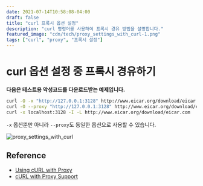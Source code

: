 ```yaml
---
date: 2021-07-14T10:58:08-04:00
draft: false
title: "curl 프록시 옵션 설정"
description: "curl 명령어를 사용하여 프록시 경유 방법을 설명합니다."
featured_image: "cdn/tech/proxy_settings_with_curl-1.png"
tags: ["curl", "proxy", "프록시 설정"]
---
```


# curl 옵션 설정 중 프록시 경유하기

**다음은 테스트용 악성코드를 다운로드받는 예제입니다.**
<!--more-->

```bash
curl -O -x "http://127.0.0.1:3128" http://www.eicar.org/download/eicar.com
curl -O --proxy "http://127.0.0.1:3128" http://www.eicar.org/download/eicar.com
curl -x localhost:3128 -I -L http://www.eicar.org/download/eicar.com
```

`-x` 옵션뿐만 아니라 `--proxy`도 동일한 옵션으로 사용할 수 있습니다.

![proxy_settings_with_curl](https://blog.plura.io/cdn/tech/proxy_settings_with_curl-1.png)

## Reference

- [Using cURL with Proxy](https://oxylabs.io/blog/curl-with-proxy)
- [cURL with Proxy Support](https://red.ht/2UKB3yC)
